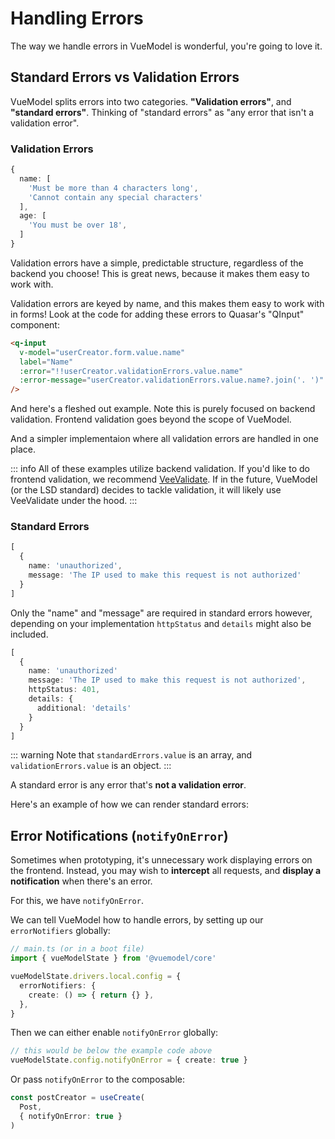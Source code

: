 <script setup>
import ValidationErrorsRaw from './examples/ValidationErrors.vue?raw'
import ValidationErrors from './examples/ValidationErrors.vue'

import ValidationErrorsSimpleRaw from './examples/ValidationErrorsSimple.vue?raw'
import ValidationErrorsSimple from './examples/ValidationErrorsSimple.vue'

import StandardErrorsSimpleRaw from './examples/StandardErrorsSimple.vue?raw'
import StandardErrorsSimple from './examples/StandardErrorsSimple.vue'

import NotifyOnErrorRaw from './examples/NotifyOnError.vue?raw'
import NotifyOnError from './examples/NotifyOnError.vue'
</script>

# Handling Errors
The way we handle errors in VueModel is wonderful, you're going to love it.

## Standard Errors vs Validation Errors
VueModel splits errors into two categories. **"Validation errors"**, and **"standard errors"**. Thinking of "standard errors" as "any error that isn't a validation error".

### Validation Errors
```ts
{
  name: [
    'Must be more than 4 characters long',
    'Cannot contain any special characters'
  ],
  age: [
    'You must be over 18',
  ]
}
```

Validation errors have a simple, predictable structure, regardless of the backend you choose! This is great news, because it makes them easy to work with.

Validation errors are keyed by name, and this makes them easy to work with in forms! Look at the code for adding these errors to Quasar's "QInput" component:
```html
<q-input
  v-model="userCreator.form.value.name"
  label="Name"
  :error="!!userCreator.validationErrors.value.name"
  :error-message="userCreator.validationErrors.value.name?.join('. ')"
/>
```

And here's a fleshed out example. Note this is purely focused on backend validation. Frontend validation goes beyond the scope of VueModel.
<ExamplePanel
  title="Validation Errors"
  :content="ValidationErrorsRaw"
  :exampleComponent="ValidationErrors"
/>

And a simpler implementaion where all validation errors are handled in one place.
<ExamplePanel
  title="Validation Errors"
  :content="ValidationErrorsSimpleRaw"
  :exampleComponent="ValidationErrorsSimple"
/>

::: info
All of these examples utilize backend validation. If you'd like to do frontend validation, we recommend [VeeValidate](https://vee-validate.logaretm.com/v4/). If in the future, VueModel (or the LSD standard) decides to tackle validation, it will likely use VeeValidate under the hood.
:::

### Standard Errors
```ts
[
  {
    name: 'unauthorized',
    message: 'The IP used to make this request is not authorized'
  }
]
```

Only the "name" and "message" are required in standard errors however, depending on your implementation `httpStatus` and `details` might also be included.
```ts
[
  {
    name: 'unauthorized'
    message: 'The IP used to make this request is not authorized',
    httpStatus: 401,
    details: {
      additional: 'details'
    }
  }
]
```

::: warning
Note that `standardErrors.value` is an array, and `validationErrors.value` is an object.
:::

A standard error is any error that's **not a validation error**.

Here's an example of how we can render standard errors:
<ExamplePanel
  title="Standard Errors"
  :content="StandardErrorsSimpleRaw"
  :exampleComponent="StandardErrorsSimple"
/>

## Error Notifications (`notifyOnError`)
Sometimes when prototyping, it's unnecessary work displaying errors on the frontend. Instead, you may wish to **intercept** all requests, and **display a notification** when there's an error.

For this, we have `notifyOnError`.

We can tell VueModel how to handle errors, by setting up our `errorNotifiers` globally:
```ts
// main.ts (or in a boot file)
import { vueModelState } from '@vuemodel/core'

vueModelState.drivers.local.config = {
  errorNotifiers: {
    create: () => { return {} },
  },
}
```

Then we can either enable `notifyOnError` globally:
```ts
// this would be below the example code above
vueModelState.config.notifyOnError = { create: true }
```

Or pass `notifyOnError` to the composable:
```ts
const postCreator = useCreate(
  Post,
  { notifyOnError: true }
)
```

<ExamplePanel
  title="Notify On Error"
  :content="NotifyOnErrorRaw"
  :exampleComponent="NotifyOnError"
/>

